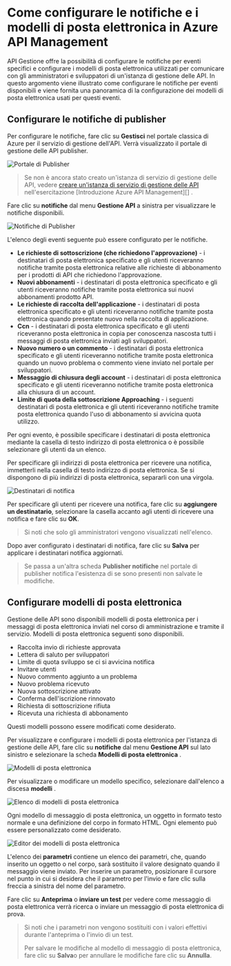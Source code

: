 <properties 
    pageTitle="Come configurare le notifiche e i modelli di posta elettronica in Azure API Management" 
    description="Informazioni su come configurare le notifiche e modelli di Azure API Management di posta elettronica." 
    services="api-management" 
    documentationCenter="" 
    authors="steved0x" 
    manager="erikre" 
    editor=""/>

<tags 
    ms.service="api-management" 
    ms.workload="mobile" 
    ms.tgt_pltfrm="na" 
    ms.devlang="na" 
    ms.topic="article" 
    ms.date="10/25/2016" 
    ms.author="sdanie"/>

# <a name="how-to-configure-notifications-and-email-templates-in-azure-api-management"></a>Come configurare le notifiche e i modelli di posta elettronica in Azure API Management

API Gestione offre la possibilità di configurare le notifiche per eventi specifici e configurare i modelli di posta elettronica utilizzati per comunicare con gli amministratori e sviluppatori di un'istanza di gestione delle API. In questo argomento viene illustrato come configurare le notifiche per eventi disponibili e viene fornita una panoramica di la configurazione dei modelli di posta elettronica usati per questi eventi.

## <a name="publisher-notifications"> </a>Configurare le notifiche di publisher

Per configurare le notifiche, fare clic su **Gestisci** nel portale classica di Azure per il servizio di gestione dell'API. Verrà visualizzato il portale di gestione delle API publisher.

![Portale di Publisher][api-management-management-console]

>Se non è ancora stato creato un'istanza di servizio di gestione delle API, vedere [creare un'istanza di servizio di gestione delle API][] nell'esercitazione [Introduzione Azure API Management][] .

Fare clic su **notifiche** dal menu **Gestione API** a sinistra per visualizzare le notifiche disponibili.

![Notifiche di Publisher][api-management-publisher-notifications]

L'elenco degli eventi seguente può essere configurato per le notifiche.

-   **Le richieste di sottoscrizione (che richiedono l'approvazione)** - i destinatari di posta elettronica specificato e gli utenti riceveranno notifiche tramite posta elettronica relative alle richieste di abbonamento per i prodotti di API che richiedono l'approvazione.
-   **Nuovi abbonamenti** - i destinatari di posta elettronica specificato e gli utenti riceveranno notifiche tramite posta elettronica sui nuovi abbonamenti prodotto API.
-   **Le richieste di raccolta dell'applicazione** - i destinatari di posta elettronica specificato e gli utenti riceveranno notifiche tramite posta elettronica quando presentate nuovo nella raccolta di applicazione.
-   **Ccn** - i destinatari di posta elettronica specificato e gli utenti riceveranno posta elettronica in copia per conoscenza nascosta tutti i messaggi di posta elettronica inviati agli sviluppatori.
-   **Nuovo numero o un commento** - i destinatari di posta elettronica specificato e gli utenti riceveranno notifiche tramite posta elettronica quando un nuovo problema o commento viene inviato nel portale per sviluppatori.
-   **Messaggio di chiusura degli account** - i destinatari di posta elettronica specificato e gli utenti riceveranno notifiche tramite posta elettronica alla chiusura di un account.
-   **Limite di quota della sottoscrizione Approaching** - i seguenti destinatari di posta elettronica e gli utenti riceveranno notifiche tramite posta elettronica quando l'uso di abbonamento si avvicina quota utilizzo.

Per ogni evento, è possibile specificare i destinatari di posta elettronica mediante la casella di testo indirizzo di posta elettronica o è possibile selezionare gli utenti da un elenco.

Per specificare gli indirizzi di posta elettronica per ricevere una notifica, immetterli nella casella di testo indirizzo di posta elettronica. Se si dispongono di più indirizzi di posta elettronica, separarli con una virgola.

![Destinatari di notifica][api-management-email-addresses]

Per specificare gli utenti per ricevere una notifica, fare clic su **aggiungere un destinatario**, selezionare la casella accanto agli utenti di ricevere una notifica e fare clic su **OK**.

>Si noti che solo gli amministratori vengono visualizzati nell'elenco.

Dopo aver configurato i destinatari di notifica, fare clic su **Salva** per applicare i destinatari notifica aggiornati.

>Se passa a un'altra scheda **Publisher notifiche** nel portale di publisher notifica l'esistenza di se sono presenti non salvate le modifiche.

## <a name="email-templates"> </a>Configurare modelli di posta elettronica

Gestione delle API sono disponibili modelli di posta elettronica per i messaggi di posta elettronica inviati nel corso di amministrazione e tramite il servizio. Modelli di posta elettronica seguenti sono disponibili.

-   Raccolta invio di richieste approvata
-   Lettera di saluto per sviluppatori
-   Limite di quota sviluppo se ci si avvicina notifica
-   Invitare utenti
-   Nuovo commento aggiunto a un problema
-   Nuovo problema ricevuto
-   Nuova sottoscrizione attivato
-   Conferma dell'iscrizione rinnovato
-   Richiesta di sottoscrizione rifiuta
-   Ricevuta una richiesta di abbonamento

Questi modelli possono essere modificati come desiderato.

Per visualizzare e configurare i modelli di posta elettronica per l'istanza di gestione delle API, fare clic su **notifiche** dal menu **Gestione API** sul lato sinistro e selezionare la scheda **Modelli di posta elettronica** .

![Modelli di posta elettronica][api-management-email-templates]

Per visualizzare o modificare un modello specifico, selezionare dall'elenco a discesa **modelli** .

![Elenco di modelli di posta elettronica][api-management-email-templates-list]

Ogni modello di messaggio di posta elettronica, un oggetto in formato testo normale e una definizione del corpo in formato HTML. Ogni elemento può essere personalizzato come desiderato.

![Editor dei modelli di posta elettronica][api-management-email-template]

L'elenco dei **parametri** contiene un elenco dei parametri, che, quando inserito un oggetto o nel corpo, sarà sostituito il valore designato quando il messaggio viene inviato. Per inserire un parametro, posizionare il cursore nel punto in cui si desidera che il parametro per l'invio e fare clic sulla freccia a sinistra del nome del parametro.

Fare clic su **Anteprima** o **inviare un test** per vedere come messaggio di posta elettronica verrà ricerca o inviare un messaggio di posta elettronica di prova.

>Si noti che i parametri non vengono sostituiti con i valori effettivi durante l'anteprima o l'invio di un test.
>
>Per salvare le modifiche al modello di messaggio di posta elettronica, fare clic su **Salva**o per annullare le modifiche fare clic su **Annulla**.



[api-management-management-console]: ./media/api-management-howto-configure-notifications/api-management-management-console.png
[api-management-publisher-notifications]: ./media/api-management-howto-configure-notifications/api-management-publisher-notifications.png
[api-management-email-addresses]: ./media/api-management-howto-configure-notifications/api-management-email-addresses.png


[api-management-email-templates]: ./media/api-management-howto-configure-notifications/api-management-email-templates.png
[api-management-email-templates-list]: ./media/api-management-howto-configure-notifications/api-management-email-templates-list.png
[api-management-email-template]: ./media/api-management-howto-configure-notifications/api-management-email-template.png


[Configure publisher notifications]: #publisher-notifications
[Configure email templates]: #email-templates

[How to create and use groups]: api-management-howto-create-groups.md
[How to associate groups with developers]: api-management-howto-create-groups.md#associate-group-developer

[Guida introduttiva di Azure API Management]: api-management-get-started.md
[Creare un'istanza di servizio di gestione delle API]: api-management-get-started.md#create-service-instance